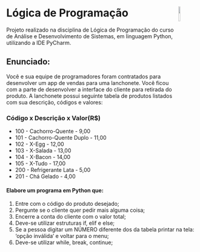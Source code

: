 # Lógica de Programação <img src="https://marcas-logos.net/wp-content/uploads/2020/11/Python-logo.png" width="10%" height="10%" align="right" valign="center"/> 
Projeto realizado na disciplina de Lógica de Programação do curso de Análise e Desenvolvimento de Sistemas, em linguagem Python, utilizando a IDE PyCharm.
## Enunciado: 
Você e sua equipe de programadores foram contratados para desenvolver um app de vendas para uma lanchonete. Você ficou com a parte de desenvolver a interface do cliente para retirada do produto.
A lanchonete possui seguinte tabela de produtos listados com sua descrição, códigos e valores:
### Código x	Descrição	x Valor(R$)
* 100	- Cachorro-Quente	- 9,00
* 101	- Cachorro-Quente Duplo	- 11,00
* 102	- X-Egg	- 12,00
* 103	- X-Salada - 13,00
* 104	- X-Bacon	- 14,00
* 105	- X-Tudo	- 17,00
* 200	- Refrigerante Lata	- 5,00
* 201	- Chá Gelado	- 4,00
#### Elabore um programa em Python que:
1.	Entre com o código do produto desejado;
2.	Pergunte se o cliente quer pedir mais alguma coisa; 
3.	Encerre a conta do cliente com o valor total;
4.	Deve-se utilizar estruturas if, elif e else;
5.	Se a pessoa digitar um NÚMERO diferente dos da tabela printar na tela: ‘opção inválida’ e voltar para o menu;
6.	Deve-se utilizar while, break, continue;
